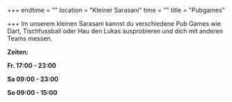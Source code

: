 +++
endtime = ""
location = "Kleiner Sarasani"
time = ""
title = "Pubgames"

+++
Im unserem kleinen Sarasani kannst du verschiedene Pub Games wie Dart, Tischfussball oder Hau den Lukas ausprobieren und dich mit anderen Teams messen.

**Zeiten:**

**Fr. 17:00 - 23:00**

**Sa 09:00 - 23:00**

**So 09:00 - 15:00**